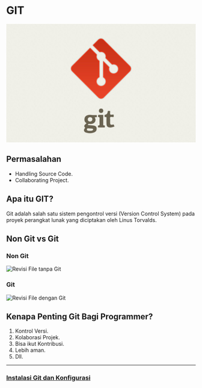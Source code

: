 # GIT

![git](../img/git.jpg)



## Permasalahan

- Handling Source Code.
- Collaborating Project.



## Apa itu GIT?

Git adalah salah satu sistem pengontrol versi (Version Control System) pada proyek perangkat lunak yang diciptakan oleh Linus Torvalds.



## Non Git vs Git

### Non Git

![Revisi File tanpa Git](https://d33wubrfki0l68.cloudfront.net/71ed5b84cb44b653bfd07c85849cff210fdf5404/a2798/img/git/revisi-tanpa-git.png)

### Git

![Revisi File dengan Git](https://d33wubrfki0l68.cloudfront.net/6b9ec3079ab5698d7a74ddddbc7f691ee84417bf/ce8f5/img/git/database-git.png)

## Kenapa Penting Git Bagi Programmer?

1. Kontrol Versi.
2. Kolaborasi Projek.
3. Bisa ikut Kontribusi.
4. Lebih aman.
5. Dll.

-----

### [Instalasi Git dan Konfigurasi](install.html)